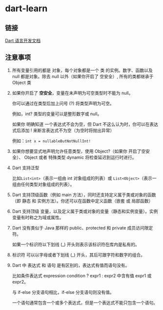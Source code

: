 # dart-learn

## 链接

[Dart 语言开发文档](https://dart.cn/guides)

## 注意事项

1. 所有变量引用的都是 对象，每个对象都是一个 类 的实例。数字、函数以及 null 都是对象。除去 null 以外（如果你开启了 空安全）, 所有的类都继承于 Object 类

2. 如果你开启了 **空安全**，变量在未声明为可空类型时不能为 null。

   你可以通过在类型后加上问号 (?) 将类型声明为可空。

   例如，int? 类型的变量可以是整形数字或 null。

   如果你 明确知道 一个表达式不会为空，但 Dart 不这么认为时，你可以在表达式后添加 ! 来断言表达式不为空（为空时将抛出异常）

   例如：`int x = nullableButNotNullInt!`

3. 如果你想要显式地声明允许任意类型，使用 Object?（如果你 开启了空安全）、 Object 或者 特殊类型 dynamic 将检查延迟到运行时进行。

4. Dart 支持泛型

   比如`List<int>`（表示一组由 int 对象组成的列表）或 `List<Object>`（表示一组由任何类型对象组成的列表）。

5. Dart 支持顶级函数（例如 main 方法），同时还支持定义属于类或对象的函数（即 静态 和 实例方法）。你还可以在函数中定义函数（嵌套 或 局部函数）

6. Dart 支持顶级 变量，以及定义属于类或对象的变量（静态和实例变量）。实例变量有时称之为域或属性。

7. Dart 没有类似于 Java 那样的 public、protected 和 private 成员访问限定符。

   如果一个标识符以下划线 (_) 开头则表示该标识符在库内是私有的。

8. 标识符 可以以字母或者下划线 (_) 开头，其后可跟字符和数字的组合。

9. Dart 中 表达式 和 语句 是有区别的，表达式有值而语句没有。

   比如条件表达式 expression condition ? expr1 : expr2 中含有值 expr1 或 expr2。

   与 if-else 分支语句相比，if-else 分支语句则没有值。

   一个语句通常包含一个或多个表达式，但是一个表达式不能只包含一个语句。